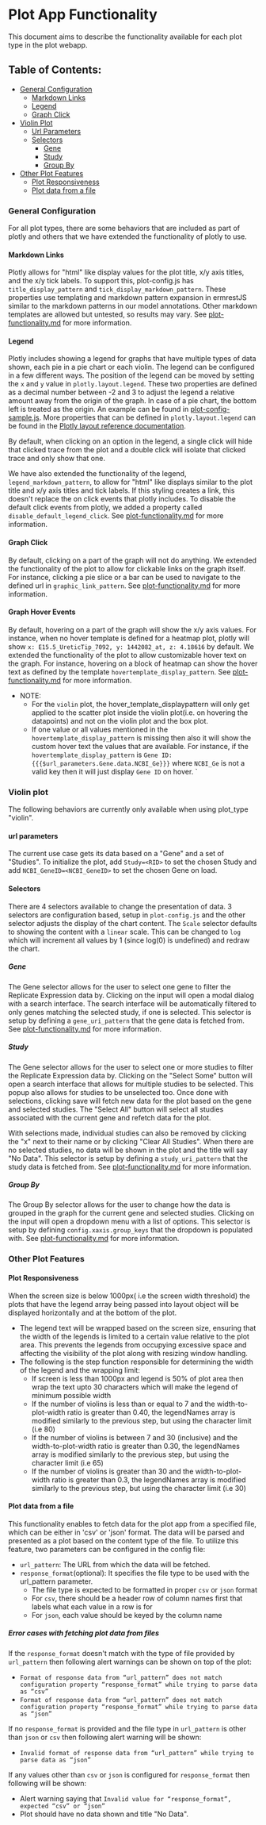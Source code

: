 # Plot App Functionality
This document aims to describe the functionality available for each plot type in the plot webapp.

## Table of Contents:
 * [General Configuration](#general-configuration)
   * [Markdown Links](#markdown-links)
   * [Legend](#legend)
   * [Graph Click](#graph-click)
 * [Violin Plot](#violin-plot)
   * [Url Parameters](#url-parameters)
   * [Selectors](#selectors)
     * [Gene](#gene)
     * [Study](#gene)
     * [Group By](#group-by)
 * [Other Plot Features](#other-plot-features)
   * [Plot Responsiveness](#plot-responsiveness)
   * [Plot data from a file](#plot-data-from-a-file)


### General Configuration
For all plot types, there are some behaviors that are included as part of plotly and others that we have extended the functionality of plotly to use.

#### Markdown Links
Plotly allows for "html" like display values for the plot title, x/y axis titles, and the x/y tick labels. To support this, plot-config.js has `title_display_pattern` and `tick_display_markdown_pattern`. These properties use templating and markdown pattern expansion in ermrestJS similar to the markdown patterns in our model annotations. Other markdown templates are allowed but untested, so results may vary. See [plot-functionality.md](/user-docs/plot-functionality.md) for more information.

#### Legend
Plotly includes showing a legend for graphs that have multiple types of data shown, each pie in a pie chart or each violin. The legend can be configured in a few different ways. The position of the legend can be moved by setting the `x` and `y` value in `plotly.layout.legend`. These two properties are defined as a decimal number between -2 and 3 to adjust the legend a relative amount away from the origin of the graph. In case of a pie chart, the bottom left is treated as the origin. An example can be found in [plot-config-sample.js](/plot/plot-config-sample.js). More properties that can be defined in `plotly.layout.legend` can be found in the [Plotly layout reference documentation](https://plotly.com/javascript/reference/layout/#layout-legend).

By default, when clicking on an option in the legend, a single click will hide that clicked trace from the plot and a double click will isolate that clicked trace and only show that one.

We have also extended the functionality of the legend, `legend_markdown_pattern`, to allow for "html" like displays similar to the plot title and x/y axis titles and tick labels. If this styling creates a link, this doesn't replace the on click events that plotly includes. To disable the default click events from plotly, we added a property called `disable_default_legend_click`. See [plot-functionality.md](/user-docs/plot-functionality.md) for more information.

#### Graph Click
By default, clicking on a part of the graph will not do anything. We extended the functionality of the plot to allow for clickable links on the graph itself. For instance, clicking a pie slice or a bar can be used to navigate to the defined url in `graphic_link_pattern`. See [plot-functionality.md](/user-docs/plot-functionality.md) for more information.

#### Graph Hover Events
By default, hovering on a part of the graph will show the x/y axis values. For instance, when no hover template is defined for a heatmap plot, plotly will show `x: E15.5_UreticTip_7092, y: 1442082_at, z: 4.18616` by default. We extended the functionality of the plot to allow customizable hover text on the graph. For instance, hovering on a block of heatmap can show the hover text as defined by the template `hovertemplate_display_pattern`. See [plot-functionality.md](/user-docs/plot-functionality.md) for more information.
  - NOTE: 
    - For the `violin` plot, the hover_template_displaypattern will only get applied to the scatter plot inside the violin plot(i.e. on hovering the datapoints) and not on the violin plot and the box plot. 
    - If one value or all values mentioned in the  `hovertemplate_display_pattern` is missing then also it will show the custom hover text the values that are available. For instance, if the `hovertemplate_display_pattern` is `Gene ID: {{{$url_parameters.Gene.data.NCBI_Ge}}}` where `NCBI_Ge` is not a valid key then it will just display `Gene ID` on hover.
`

### Violin plot
The following behaviors are currently only available when using plot_type "violin".

#### url parameters
The current use case gets its data based on a "Gene" and a set of "Studies". To initialize the plot, add `Study=<RID>` to set the chosen Study and add `NCBI_GeneID=<NCBI_GeneID>` to set the chosen Gene on load.

#### Selectors
There are 4 selectors available to change the presentation of data. 3 selectors are configuration based, setup in `plot-config.js` and the other selector adjusts the display of the chart content. The `Scale` selector defaults to showing the content with a `linear` scale. This can be changed to `log` which will increment all values by 1 (since log(0) is undefined) and redraw the chart.

##### Gene
The Gene selector allows for the user to select one gene to filter the Replicate Expression data by. Clicking on the input will open a modal dialog with a search interface. The search interface will be automatically filtered to only genes matching the selected study, if one is selected. This selector is setup by defining a `gene_uri_pattern` that the gene data is fetched from. See [plot-functionality.md](/user-docs/plot-functionality.md) for more information.

##### Study
The Gene selector allows for the user to select one or more studies to filter the Replicate Expression data by. Clicking on the "Select Some" button will open a search interface that allows for multiple studies to be selected. This popup also allows for studies to be unselected too. Once done with selections, clicking save will fetch new data for the plot based on the gene and selected studies. The "Select All" button will select all studies associated with the current gene and refetch data for the plot.

With selections made, individual studies can also be removed by clicking the "x" next to their name or by clicking "Clear All Studies". When there are no selected studies, no data will be shown in the plot and the title will say "No Data". This selector is setup by defining a `study_uri_pattern` that the study data is fetched from. See [plot-functionality.md](/user-docs/plot-functionality.md) for more information.

##### Group By
The Group By selector allows for the user to change how the data is grouped in the graph for the current gene and selected studies. Clicking on the input will open a dropdown menu with a list of options. This selector is setup by defining `config.xaxis.group_keys` that the dropdown is populated with. See [plot-functionality.md](/user-docs/plot-functionality.md) for more information.

### Other Plot Features

#### Plot Responsiveness
When the screen size is below 1000px( i.e the screen width threshold) the plots that have the legend array being passed into layout object will be displayed horizontally and at the bottom of the plot.  
- The legend text will be wrapped based on the screen size, ensuring that the width of the legends is limited to a certain value relative to the plot area. This prevents the legends from occupying excessive space and affecting the visibility of the plot along with resizing window handling. 
- The following is the step function responsible for determining the width of the legend and the wrapping limit: 
  - If screen is less than 1000px and legend is 50% of plot area then wrap the text upto 30 characters 
  which will make the legend of minimum possible width
  - If the number of violins is less than or equal to 7 and the width-to-plot-width ratio is greater than 0.40, 
  the legendNames array is modified similarly to the previous step, but using the character limit (i.e 80)
  - If the number of violins is between 7 and 30 (inclusive) and the width-to-plot-width ratio is greater than 0.30, 
  the legendNames array is modified similarly to the previous step, but using the character limit (i.e 65)
  - If the number of violins is greater than 30 and the width-to-plot-width ratio is greater than 0.3,
   the legendNames array is modified similarly to the previous step, but using the character limit (i.e 30)

#### Plot data from a file
This functionality enables to fetch data for the plot app from a specified file, which can be either in 'csv' or 'json' format. The data will be parsed and presented as a plot based on the content type of the file. To utilize this feature, two parameters can be configured in the config file:
 - `url_pattern`: The URL from which the data will be fetched.
 - `response_format`(optional): It specifies the file type to be used with the url_pattern parameter.
   -  The file type is expected to be formatted in proper `csv` or `json` format
   -  For `csv`, there should be a header row of column names first that labels what each value in a row is for
   -  For `json`, each value should be keyed by the column name

##### Error cases with fetching plot data from files
If the `response_format` doesn't match with the type of file provided by `url_pattern` then following alert warnings can be shown on top of the plot:
 - `Format of response data from “url_pattern” does not match configuration property “response_format” while trying to parse data as “csv”`
 - `Format of response data from “url_pattern” does not match configuration property “response_format” while trying to parse data as “json”`

If no `response_format` is provided and the file type in `url_pattern` is other than `json` or `csv` then following alert warning will be shown:
 - `Invalid format of response data from “url_pattern” while trying to parse data as “json”`

If any values other than `csv` or `json` is configured for `response_format` then following will be shown:
 - Alert warning saying that `Invalid value for “response_format”, expected “csv” or “json”`
 - Plot should have no data shown and title "No Data".
